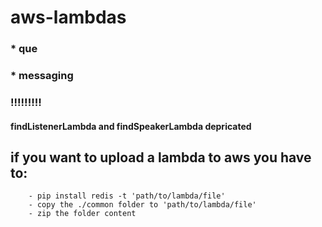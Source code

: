# aws-lambdas
### * que 
### * messaging 

### !!!!!!!!!
#### findListenerLambda and findSpeakerLambda depricated

## if you want to upload a lambda to aws you have to:
```
    - pip install redis -t 'path/to/lambda/file'
    - copy the ./common folder to 'path/to/lambda/file'
    - zip the folder content 
```
